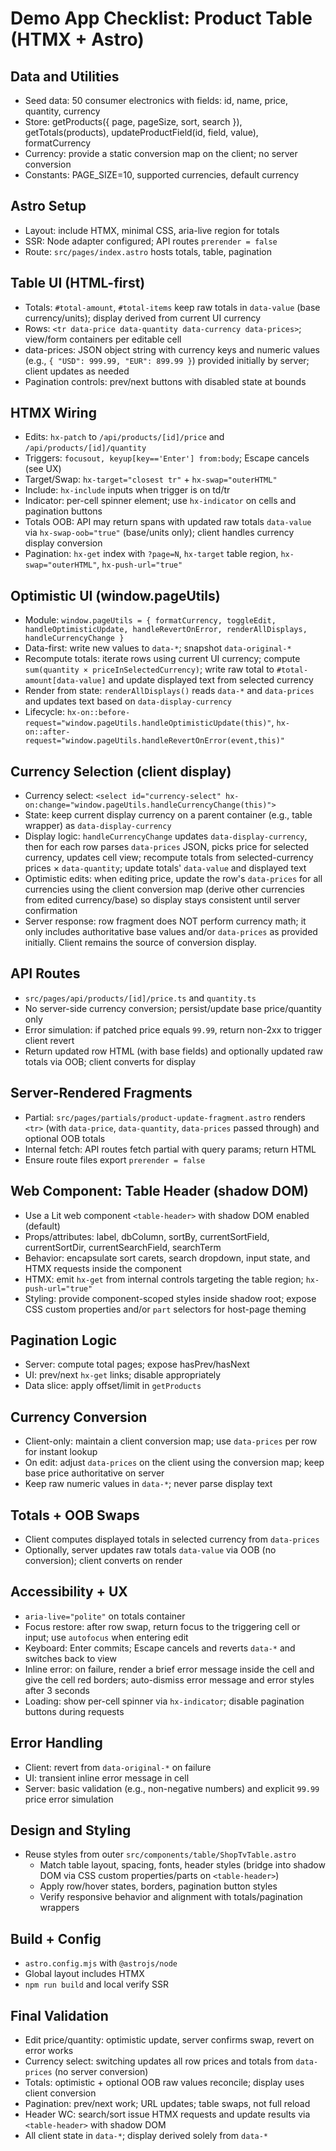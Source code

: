 # Demo App Checklist: Product Table (HTMX + Astro)

## Data and Utilities

- Seed data: 50 consumer electronics with fields: id, name, price, quantity, currency
- Store: getProducts({ page, pageSize, sort, search }), getTotals(products), updateProductField(id, field, value), formatCurrency
- Currency: provide a static conversion map on the client; no server conversion
- Constants: PAGE_SIZE=10, supported currencies, default currency

## Astro Setup

- Layout: include HTMX, minimal CSS, aria-live region for totals
- SSR: Node adapter configured; API routes `prerender = false`
- Route: `src/pages/index.astro` hosts totals, table, pagination

## Table UI (HTML-first)

- Totals: `#total-amount`, `#total-items` keep raw totals in `data-value` (base currency/units); display derived from current UI currency
- Rows: `<tr data-price data-quantity data-currency data-prices>`; view/form containers per editable cell
- data-prices: JSON object string with currency keys and numeric values (e.g., `{ "USD": 999.99, "EUR": 899.99 }`) provided initially by server; client updates as needed
- Pagination controls: prev/next buttons with disabled state at bounds

## HTMX Wiring

- Edits: `hx-patch` to `/api/products/[id]/price` and `/api/products/[id]/quantity`
- Triggers: `focusout, keyup[key=='Enter'] from:body`; Escape cancels (see UX)
- Target/Swap: `hx-target="closest tr"` + `hx-swap="outerHTML"`
- Include: `hx-include` inputs when trigger is on td/tr
- Indicator: per-cell spinner element; use `hx-indicator` on cells and pagination buttons
- Totals OOB: API may return spans with updated raw totals `data-value` via `hx-swap-oob="true"` (base/units only); client handles currency display conversion
- Pagination: `hx-get` index with `?page=N`, `hx-target` table region, `hx-swap="outerHTML"`, `hx-push-url="true"`

## Optimistic UI (window.pageUtils)

- Module: `window.pageUtils = { formatCurrency, toggleEdit, handleOptimisticUpdate, handleRevertOnError, renderAllDisplays, handleCurrencyChange }`
- Data-first: write new values to `data-*`; snapshot `data-original-*`
- Recompute totals: iterate rows using current UI currency; compute `sum(quantity × priceInSelectedCurrency)`; write raw total to `#total-amount[data-value]` and update displayed text from selected currency
- Render from state: `renderAllDisplays()` reads `data-*` and `data-prices` and updates text based on `data-display-currency`
- Lifecycle: `hx-on::before-request="window.pageUtils.handleOptimisticUpdate(this)"`, `hx-on::after-request="window.pageUtils.handleRevertOnError(event,this)"`

## Currency Selection (client display)

- Currency select: `<select id="currency-select" hx-on:change="window.pageUtils.handleCurrencyChange(this)">`
- State: keep current display currency on a parent container (e.g., table wrapper) as `data-display-currency`
- Display logic: `handleCurrencyChange` updates `data-display-currency`, then for each row parses `data-prices` JSON, picks price for selected currency, updates cell view; recompute totals from selected-currency prices × `data-quantity`; update totals' `data-value` and displayed text
- Optimistic edits: when editing price, update the row's `data-prices` for all currencies using the client conversion map (derive other currencies from edited currency/base) so display stays consistent until server confirmation
- Server response: row fragment does NOT perform currency math; it only includes authoritative base values and/or `data-prices` as provided initially. Client remains the source of conversion display.

## API Routes

- `src/pages/api/products/[id]/price.ts` and `quantity.ts`
- No server-side currency conversion; persist/update base price/quantity only
- Error simulation: if patched price equals `99.99`, return non-2xx to trigger client revert
- Return updated row HTML (with base fields) and optionally updated raw totals via OOB; client converts for display

## Server-Rendered Fragments

- Partial: `src/pages/partials/product-update-fragment.astro` renders `<tr>` (with `data-price`, `data-quantity`, `data-prices` passed through) and optional OOB totals
- Internal fetch: API routes fetch partial with query params; return HTML
- Ensure route files export `prerender = false`

## Web Component: Table Header (shadow DOM)

- Use a Lit web component `<table-header>` with shadow DOM enabled (default)
- Props/attributes: label, dbColumn, sortBy, currentSortField, currentSortDir, currentSearchField, searchTerm
- Behavior: encapsulate sort carets, search dropdown, input state, and HTMX requests inside the component
- HTMX: emit `hx-get` from internal controls targeting the table region; `hx-push-url="true"`
- Styling: provide component-scoped styles inside shadow root; expose CSS custom properties and/or `part` selectors for host-page theming

## Pagination Logic

- Server: compute total pages; expose hasPrev/hasNext
- UI: prev/next `hx-get` links; disable appropriately
- Data slice: apply offset/limit in `getProducts`

## Currency Conversion

- Client-only: maintain a client conversion map; use `data-prices` per row for instant lookup
- On edit: adjust `data-prices` on the client using the conversion map; keep base price authoritative on server
- Keep raw numeric values in `data-*`; never parse display text

## Totals + OOB Swaps

- Client computes displayed totals in selected currency from `data-prices`
- Optionally, server updates raw totals `data-value` via OOB (no conversion); client converts on render

## Accessibility + UX

- `aria-live="polite"` on totals container
- Focus restore: after row swap, return focus to the triggering cell or input; use `autofocus` when entering edit
- Keyboard: Enter commits; Escape cancels and reverts `data-*` and switches back to view
- Inline error: on failure, render a brief error message inside the cell and give the cell red borders; auto-dismiss error message and error styles after 3 seconds
- Loading: show per-cell spinner via `hx-indicator`; disable pagination buttons during requests

## Error Handling

- Client: revert from `data-original-*` on failure
- UI: transient inline error message in cell
- Server: basic validation (e.g., non-negative numbers) and explicit `99.99` price error simulation

## Design and Styling

- Reuse styles from outer `src/components/table/ShopTvTable.astro`
  - Match table layout, spacing, fonts, header styles (bridge into shadow DOM via CSS custom properties/parts on `<table-header>`)
  - Apply row/hover states, borders, pagination button styles
  - Verify responsive behavior and alignment with totals/pagination wrappers

## Build + Config

- `astro.config.mjs` with `@astrojs/node`
- Global layout includes HTMX
- `npm run build` and local verify SSR

## Final Validation

- Edit price/quantity: optimistic update, server confirms swap, revert on error works
- Currency select: switching updates all row prices and totals from `data-prices` (no server conversion)
- Totals: optimistic + optional OOB raw values reconcile; display uses client conversion
- Pagination: prev/next work; URL updates; table swaps, not full reload
- Header WC: search/sort issue HTMX requests and update results via `<table-header>` with shadow DOM
- All client state in `data-*`; display derived solely from `data-*`
